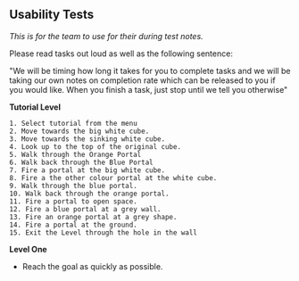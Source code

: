 ## Usability Tests
_This is for the team to use for their during test notes._

Please read tasks out loud as well as the following sentence:

"We will be timing how long it takes for you to complete tasks and we will be taking our own notes on completion rate which can be released to you if you would like. When you finish a task, just stop until we tell you otherwise"

<!-- INSERT A GENERAL SPIEL OF HOW TO USE THE VIVE. -->

**Tutorial Level**

	1. Select tutorial from the menu
	2. Move towards the big white cube.
	3. Move towards the sinking white cube.
	4. Look up to the top of the original cube.
	5. Walk through the Orange Portal
	6. Walk back through the Blue Portal
	7. Fire a portal at the big white cube.
	8. Fire a the other colour portal at the white cube.
	9. Walk through the blue portal.
	10. Walk back through the orange portal.
	11. Fire a portal to open space.
	12. Fire a blue portal at a grey wall.
	13. Fire an orange portal at a grey shape.
	14. Fire a portal at the ground.
    15. Exit the Level through the hole in the wall

**Level One**
* Reach the goal as quickly as possible.